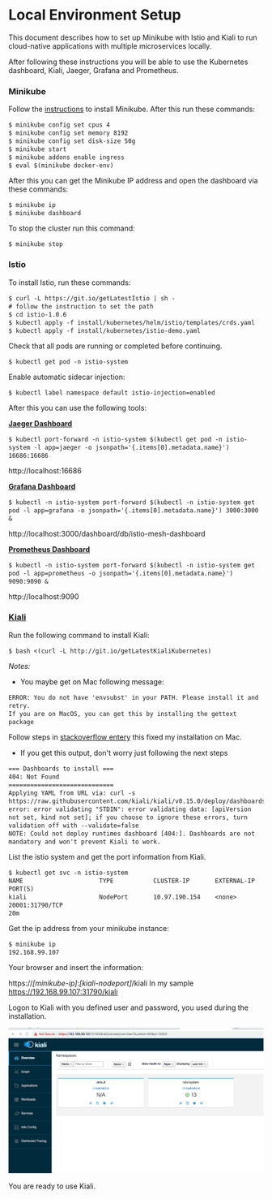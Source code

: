 # Local Environment Setup

This document describes how to set up Minikube with Istio and Kiali to run cloud-native applications with multiple microservices locally.

After following these instructions you will be able to use the Kubernetes dashboard, Kiali, Jaeger, Grafana and Prometheus.


### Minikube

Follow the [instructions](https://kubernetes.io/docs/setup/minikube/) to install Minikube. After this run these commands:

```
$ minikube config set cpus 4
$ minikube config set memory 8192
$ minikube config set disk-size 50g
$ minikube start
$ minikube addons enable ingress 
$ eval $(minikube docker-env)
```

After this you can get the Minikube IP address and open the dashboard via these commands:

```
$ minikube ip
$ minikube dashboard
```

To stop the cluster run this command:

```
$ minikube stop
```


### Istio

To install Istio, run these commands:

```
$ curl -L https://git.io/getLatestIstio | sh -
# follow the instruction to set the path
$ cd istio-1.0.6
$ kubectl apply -f install/kubernetes/helm/istio/templates/crds.yaml
$ kubectl apply -f install/kubernetes/istio-demo.yaml
```

Check that all pods are running or completed before continuing.

```
$ kubectl get pod -n istio-system
```

Enable automatic sidecar injection:

```
$ kubectl label namespace default istio-injection=enabled
```

After this you can use the following tools:

[**Jaeger Dashboard**](https://www.jaegertracing.io/docs/1.6/getting-started/)

```
$ kubectl port-forward -n istio-system $(kubectl get pod -n istio-system -l app=jaeger -o jsonpath='{.items[0].metadata.name}') 16686:16686
```

http://localhost:16686

[**Grafana Dashboard**](https://grafana.com/dashboards)

```
$ kubectl -n istio-system port-forward $(kubectl -n istio-system get pod -l app=grafana -o jsonpath='{.items[0].metadata.name}') 3000:3000 &
```

http://localhost:3000/dashboard/db/istio-mesh-dashboard

[**Prometheus Dashboard**](https://prometheus.io/docs/practices/consoles/)

```
$ kubectl -n istio-system port-forward $(kubectl -n istio-system get pod -l app=prometheus -o jsonpath='{.items[0].metadata.name}') 9090:9090 &
```

http://localhost:9090


### [Kiali](https://www.kiali.io/)

Run the following command to install Kiali:

```
$ bash <(curl -L http://git.io/getLatestKialiKubernetes)
```

_Notes:_ 

* You maybe get on Mac following message:

```
ERROR: You do not have 'envsubst' in your PATH. Please install it and retry.
If you are on MacOS, you can get this by installing the gettext package
```

Follow steps in [stackoverflow entery](https://stackoverflow.com/questions/23620827/envsubst-command-not-found-on-mac-os-x-10-8) this fixed my installation on Mac.

* If you get this output, don't worry just following the next steps
```
=== Dashboards to install ===
404: Not Found
=============================
Applying YAML from URL via: curl -s https://raw.githubusercontent.com/kiali/kiali/v0.15.0/deploy/dashboards/404:
error: error validating "STDIN": error validating data: [apiVersion not set, kind not set]; if you choose to ignore these errors, turn validation off with --validate=false
NOTE: Could not deploy runtimes dashboard [404:]. Dashboards are not mandatory and won't prevent Kiali to work.
```

List the istio system and get the port information from Kiali.

```
$ kubectl get svc -n istio-system
NAME                     TYPE           CLUSTER-IP       EXTERNAL-IP   PORT(S)
kiali                    NodePort       10.97.190.154    <none>        20001:31790/TCP                                                                                                           20m
```

Get the ip address from your minikube instance:

```
$ minikube ip
192.168.99.107
```

Your browser and insert the information:

https://*[minikube-ip]*:*[kiali-nodeport]*/kiali 
In my sample https://192.168.99.107:31790/kiali

Logon to Kiali with you defined user and password, you used during the installation.

![Kiali running](images/kiali-running.png)

You are ready to use Kiali.
